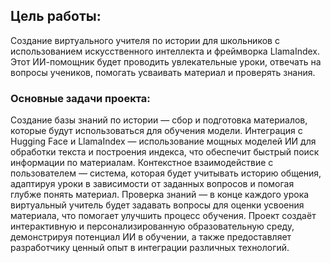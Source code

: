
## Цель работы:
Создание виртуального учителя по истории для школьников с использованием искусственного интеллекта и фреймворка LlamaIndex. Этот ИИ-помощник будет проводить увлекательные уроки, отвечать на вопросы учеников, помогать усваивать материал и проверять знания.

### Основные задачи проекта:

Создание базы знаний по истории — сбор и подготовка материалов, которые будут использоваться для обучения модели.
Интеграция с Hugging Face и LlamaIndex — использование мощных моделей ИИ для обработки текста и построения индекса, что обеспечит быстрый поиск информации по материалам.
Контекстное взаимодействие с пользователем — система, которая будет учитывать историю общения, адаптируя уроки в зависимости от заданных вопросов и помогая глубже понять материал.
Проверка знаний — в конце каждого урока виртуальный учитель будет задавать вопросы для оценки усвоения материала, что помогает улучшить процесс обучения.
Проект создаёт интерактивную и персонализированную образовательную среду, демонстрируя потенциал ИИ в обучении, а также предоставляет разработчику ценный опыт в интеграции различных технологий.

